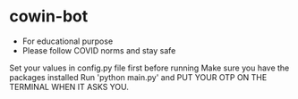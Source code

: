 # cowin-bot

- For educational purpose
- Please follow COVID norms and stay safe

Set your values in config.py file first before running
Make sure you have the packages installed
Run 'python main.py' and PUT YOUR OTP ON THE TERMINAL WHEN IT ASKS YOU.
